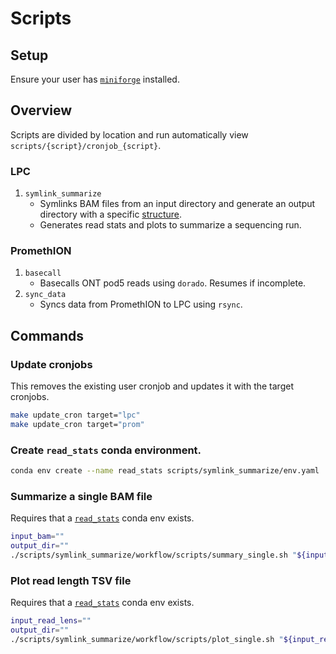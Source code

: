 # Scripts

## Setup
Ensure your user has [`miniforge`](https://github.com/conda-forge/miniforge) installed.

## Overview
Scripts are divided by location and run automatically view `scripts/{script}/cronjob_{script}`.

### LPC
1. `symlink_summarize`
    * Symlinks BAM files from an input directory and generate an output directory with a specific [structure](structure.md).
    * Generates read stats and plots to summarize a sequencing run.

### PromethION
1. `basecall`
    * Basecalls ONT pod5 reads using `dorado`. Resumes if incomplete.
2. `sync_data`
    * Syncs data from PromethION to LPC using `rsync`.

## Commands

### Update cronjobs
This removes the existing user cronjob and updates it with the target cronjobs.
```bash
make update_cron target="lpc"
make update_cron target="prom"
```

### Create `read_stats` conda environment.
```bash
conda env create --name read_stats scripts/symlink_summarize/env.yaml
```

### Summarize a single BAM file
Requires that a [`read_stats`](#create-read_stats-conda-environment) conda env exists.

```bash
input_bam=""
output_dir=""
./scripts/symlink_summarize/workflow/scripts/summary_single.sh "${input_bam}" "${output_dir}"
```

### Plot read length TSV file
Requires that a [`read_stats`](#create-read_stats-conda-environment) conda env exists.

```bash
input_read_lens=""
output_dir=""
./scripts/symlink_summarize/workflow/scripts/plot_single.sh "${input_read_lens}" "${output_dir}"
```
